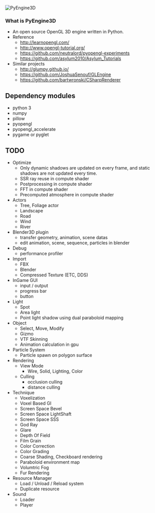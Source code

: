 ![PyEngine3D](https://github.com/ubuntunux/PyEngine3D/blob/master/PyEngine3D.png)

### What is PyEngine3D
* An open source OpenGL 3D engine written in Python.
* Reference
    - http://learnopengl.com/
    - http://www.opengl-tutorial.org/
    - https://github.com/neutralord/pyopengl-experiments
    - https://github.com/asylum2010/Asylum_Tutorials
* Similar projects
    - http://glumpy.github.io/
    - https://github.com/JoshuaSenouf/GLEngine
    - https://github.com/bartwronski/CSharpRenderer

## Dependency modules
 - python 3
 - numpy
 - pillow
 - pyopengl
 - pyopengl_accelerate
 - pygame or pyglet

## TODO
* Optimize
    - Only dynamic shadows are updated on every frame, and static shadows are not updated every time.
    - SSR ray reuse in compute shader
    - Postprocessing in compute shader
    - FFT in compute shader
    - Precomputed atmosphere in compute shader
* Actors
    - Tree, Foliage actor
    - Landscape
    - Road
    - Wind
    - River    
* Blender3D plugin
    - transfer geometry, animation, scene datas
    - edit animation, scene, sequence, particles in blender
* Debug
    - performance profiler
* Import
    - FBX
    - Blender
    - Compressed Texture (ETC, DDS)
* InGame GUI
    - input / output
    - progress bar
    - button
* Light
    - Spot
    - Area light
    - Point light shadow using dual paraboloid mapping
* Object
    - Select, Move, Modify
    - Gizmo
    - VTF Skinning
    - Animation calculation in gpu
* Particle System
    - Particle spawn on polygon surface
* Rendering
    - View Mode
        - Wire, Solid, Lighting, Color
    - Culling
        - occlusion culling
        - distance culling
* Technique
    - Voxelization
    - Voxel Based GI
    - Screen Space Bevel
    - Screen Space LightShaft
    - Screen Space SSS
    - God Ray
    - Glare
    - Depth Of Field
    - Film Grain
    - Color Correction
    - Color Grading
    - Coarse Shading, Checkboard rendering
    - Paraboloid environment map
    - Volumtric Fog
    - Fur Rendering
* Resource Manager
    - Load / Unload / Reload system
    - Duplicate resource
* Sound
    - Loader
    - Player

